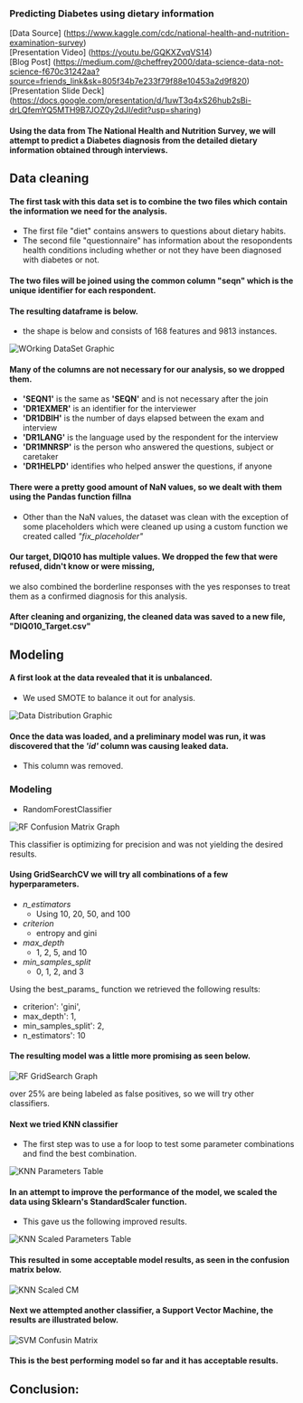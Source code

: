 ### Predicting Diabetes using dietary information

[Data Source] (https://www.kaggle.com/cdc/national-health-and-nutrition-examination-survey)  
[Presentation Video] (https://youtu.be/GQKXZvqVS14)  
[Blog Post] (https://medium.com/@cheffrey2000/data-science-data-not-science-f670c31242aa?source=friends_link&sk=805f34b7e233f79f88e10453a2d9f820)  
[Presentation Slide Deck] (https://docs.google.com/presentation/d/1uwT3q4xS26hub2sBi-drLQfemYQ5MTH9B7JOZ0y2dJI/edit?usp=sharing)  

#### Using the data from The National Health and Nutrition Survey, we will attempt to predict a Diabetes diagnosis from the detailed dietary information obtained through interviews.


## Data cleaning

#### The first task with this data set is to combine the two files which contain the information we need for the analysis.  
- The first file "diet" contains answers to questions about dietary habits.
- The second file "questionnaire"  has information about the resopondents health conditions including whether or not they have been diagnosed with diabetes or not.

#### The two files will be joined using the common column "seqn" which is the unique identifier for each respondent.

#### The resulting dataframe is below.
- the shape is below and consists of 168 features and 9813 instances.

<img src="working_dataset.PNG" alt="WOrking DataSet Graphic" title="Working DataSet" />

#### Many of the columns are not necessary for our analysis, so we dropped them.
- __'SEQN1'__ is the same as __'SEQN'__ and is not necessary after the join
- __'DR1EXMER'__ is an identifier for the interviewer
- __'DR1DBIH'__ is the number of days elapsed between the exam and interview
- __'DR1LANG'__ is the language used by the respondent for the interview
- __'DR1MNRSP'__ is the person who answered the questions, subject or caretaker
- __'DR1HELPD'__ identifies who helped answer the questions, if anyone

#### There were a pretty good amount of NaN values, so we dealt with them using the Pandas function fillna
- Other than the NaN values, the dataset was clean with the exception of some placeholders which were cleaned up using a custom function we created called _"fix_placeholder"_

#### Our target, DIQ010 has multiple values.  We dropped the few that were refused, didn't know or were missing,

we also combined the borderline responses with the yes responses to treat them as a confirmed diagnosis for this analysis.

#### After cleaning and organizing, the cleaned data was saved to a new file, "DIQ010_Target.csv"

## Modeling

#### A first look at the data revealed that it is unbalanced.  
- We used SMOTE to balance it out for analysis.

<img src="Imbalanced Data Diag.jpg" alt="Data Distribution Graphic" title="Data Distributuion Graph" />

#### Once the data was loaded, and a preliminary model was run, it was discovered that the _'id'_ column was causing leaked data.  
- This column was removed.

### Modeling
- RandomForestClassifier

<img src="rf_cm_graph.jpg" alt="RF Confusion Matrix Graph" title="Random Forest Confusion Matrix" />

This classifier is optimizing for precision and was not yielding the desired results.

#### Using GridSearchCV we will try all combinations of a few hyperparameters.
- _n_estimators_
    - Using 10, 20, 50, and 100
- _criterion_
    - entropy and gini
- _max_depth_
    - 1, 2, 5, and 10
- _min_samples_split_
    - 0, 1, 2, and 3

Using the best_params_ function we retrieved the following results:
- criterion': 'gini',
- max_depth': 1,
- min_samples_split': 2,
- n_estimators': 10

#### The resulting model was a little more promising as seen below.

<img src="rf_gridsearch_graph.JPG" alt="RF GridSearch Graph" title="Random Forest Best Params Confusion Matrix" />

over 25% are being labeled as false positives, so we will try other classifiers.

#### Next we tried KNN classifier
- The first step was to use a for loop to test some parameter combinations and find the best combination.

<img src="KNN_params.JPG" alt="KNN Parameters Table" title="KNN Params Table" />

#### In an attempt to improve the performance of the model, we scaled the data using Sklearn's StandardScaler function.
- This gave us the following improved results.


<img src="KNN_scaled_params.JPG" alt="KNN Scaled Parameters Table" title="KNN Scaled Params Table" />

#### This resulted in some acceptable model results, as seen in the confusion matrix below.

<img src="KNN_scaled_cm.JPG" alt="KNN Scaled CM" title="KNN Scaled Confusion matrix" />

#### Next we attempted another classifier, a Support Vector Machine, the results are illustrated below.

<img src="SVM_cm.JPG" alt="SVM Confusin Matrix" title="SVM Confusion Matrix" />

#### This is the best performing model so far and it has acceptable results.

## Conclusion:


